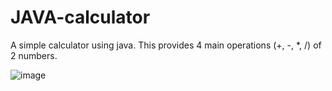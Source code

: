 # JAVA-calculator
A simple calculator using java. This provides 4 main operations (+, -, *, /) of 2 numbers.

![image](https://user-images.githubusercontent.com/87841147/204297169-84c64597-a3d2-4c02-819a-083a4efba514.png)
